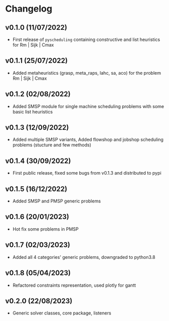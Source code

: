 # Changelog

<!--next-version-placeholder-->

## v0.1.0 (11/07/2022)

- First release of `pyscheduling` containing constructive and list heuristics for Rm | Sijk | Cmax
  
## v0.1.1 (25/07/2022)

- Added metaheuristics (grasp, meta_raps, lahc, sa, aco) for the problem Rm | Sijk | Cmax

## v0.1.2 (02/08/2022)

- Added SMSP module for single machine scheduling problems with some basic list heuristics

## v0.1.3 (12/09/2022)

- Added multiple SMSP variants, Added flowshop and jobshop scheduling problems (stucture and few methods)

## v0.1.4 (30/09/2022)

- First public release, fixed some bugs from v0.1.3 and distributed to pypi

## v0.1.5 (16/12/2022)

- Added SMSP and PMSP generic problems

## v0.1.6 (20/01/2023)

- Hot fix some problems in PMSP

## v0.1.7 (02/03/2023)

- Added all 4 categories' generic problems, downgraded to python3.8

## v0.1.8 (05/04/2023)

- Refactored constraints representation, used plotly for gantt

## v0.2.0 (22/08/2023)

- Generic solver classes, core package, listeners 